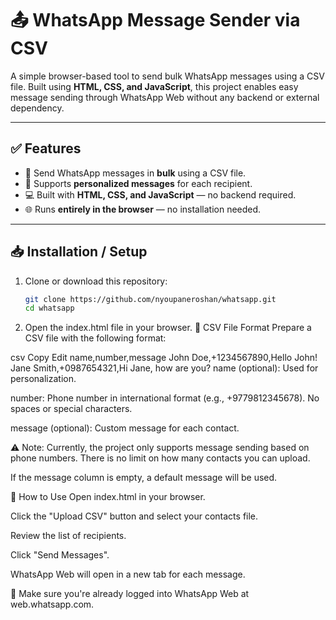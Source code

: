 # 📤 WhatsApp Message Sender via CSV

A simple browser-based tool to send bulk WhatsApp messages using a CSV file. Built using **HTML, CSS, and JavaScript**, this project enables easy message sending through WhatsApp Web without any backend or external dependency.

---

## ✅ Features

- 📁 Send WhatsApp messages in **bulk** using a CSV file.
- 💬 Supports **personalized messages** for each recipient.
- 💻 Built with **HTML, CSS, and JavaScript** — no backend required.
- 🌐 Runs **entirely in the browser** — no installation needed.

---

## 📥 Installation / Setup

1. Clone or download this repository:
   ```bash
   git clone https://github.com/nyoupaneroshan/whatsapp.git
   cd whatsapp


2. Open the index.html file in your browser.
📁 CSV File Format
Prepare a CSV file with the following format:

csv
Copy
Edit
name,number,message
John Doe,+1234567890,Hello John!
Jane Smith,+0987654321,Hi Jane, how are you?
name (optional): Used for personalization.

number: Phone number in international format (e.g., +9779812345678). No spaces or special characters.

message (optional): Custom message for each contact.

⚠️ Note: Currently, the project only supports message sending based on phone numbers. There is no limit on how many contacts you can upload.

If the message column is empty, a default message will be used.

🚀 How to Use
Open index.html in your browser.

Click the "Upload CSV" button and select your contacts file.

Review the list of recipients.

Click "Send Messages".

WhatsApp Web will open in a new tab for each message.

🔐 Make sure you're already logged into WhatsApp Web at web.whatsapp.com.

